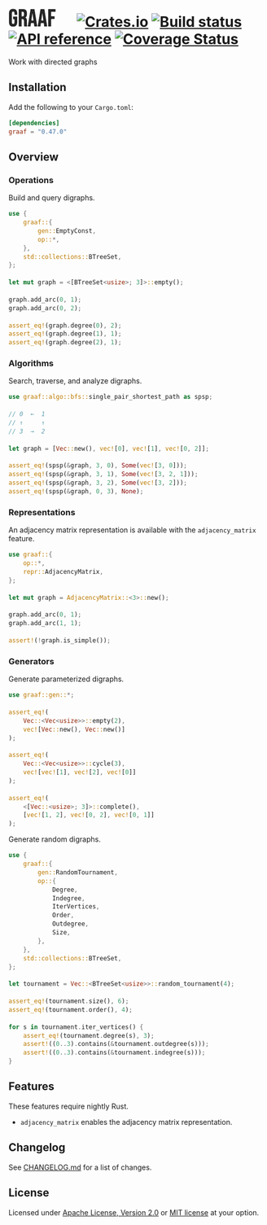 # ![Graaf](/logo.png "Graaf") &emsp; [![Crates.io](https://img.shields.io/crates/v/graaf.svg)](https://crates.io/crates/graaf) [![Build status](https://github.com/bsdrks/graaf/actions/workflows/rust.yml/badge.svg)](https://github.com/bsdrks/graaf/actions) [![API reference](https://docs.rs/graaf/badge.svg)](https://docs.rs/graaf) [![Coverage Status](https://coveralls.io/repos/github/bsdrks/graaf/badge.svg?branch=main)](https://coveralls.io/github/bsdrks/graaf?branch=main)

Work with directed graphs

## Installation

Add the following to your `Cargo.toml`:

```toml
[dependencies]
graaf = "0.47.0"
```

## Overview

### Operations

Build and query digraphs.

```rust
use {
    graaf::{
        gen::EmptyConst,
        op::*,
    },
    std::collections::BTreeSet,
};

let mut graph = <[BTreeSet<usize>; 3]>::empty();

graph.add_arc(0, 1);
graph.add_arc(0, 2);

assert_eq!(graph.degree(0), 2);
assert_eq!(graph.degree(1), 1);
assert_eq!(graph.degree(2), 1);
```

### Algorithms

Search, traverse, and analyze digraphs.

```rust
use graaf::algo::bfs::single_pair_shortest_path as spsp;

// 0  ←  1
// ↑     ↑
// 3  →  2

let graph = [Vec::new(), vec![0], vec![1], vec![0, 2]];

assert_eq!(spsp(&graph, 3, 0), Some(vec![3, 0]));
assert_eq!(spsp(&graph, 3, 1), Some(vec![3, 2, 1]));
assert_eq!(spsp(&graph, 3, 2), Some(vec![3, 2]));
assert_eq!(spsp(&graph, 0, 3), None);
```

### Representations

An adjacency matrix representation is available with the `adjacency_matrix`
feature.

```rust
use graaf::{
    op::*,
    repr::AdjacencyMatrix,
};

let mut graph = AdjacencyMatrix::<3>::new();

graph.add_arc(0, 1);
graph.add_arc(1, 1);

assert!(!graph.is_simple());
```

### Generators

Generate parameterized digraphs.

```rust
use graaf::gen::*;

assert_eq!(
    Vec::<Vec<usize>>::empty(2),
    vec![Vec::new(), Vec::new()]
);

assert_eq!(
    Vec::<Vec<usize>>::cycle(3),
    vec![vec![1], vec![2], vec![0]]
);

assert_eq!(
    <[Vec::<usize>; 3]>::complete(),
    [vec![1, 2], vec![0, 2], vec![0, 1]]
);
```

Generate random digraphs.

```rust
use {
    graaf::{
        gen::RandomTournament,
        op::{
            Degree,
            Indegree,
            IterVertices,
            Order,
            Outdegree,
            Size,
        },
    },
    std::collections::BTreeSet,
};

let tournament = Vec::<BTreeSet<usize>>::random_tournament(4);

assert_eq!(tournament.size(), 6);
assert_eq!(tournament.order(), 4);

for s in tournament.iter_vertices() {
    assert_eq!(tournament.degree(s), 3);
    assert!((0..3).contains(&tournament.outdegree(s)));
    assert!((0..3).contains(&tournament.indegree(s)));
}
```

## Features

These features require nightly Rust.

- `adjacency_matrix` enables the adjacency matrix representation.

## Changelog

See [CHANGELOG.md] for a list of changes.

## License

Licensed under [Apache License, Version 2.0] or [MIT license] at your option.

[Apache License, Version 2.0]: LICENSE-APACHE
[MIT license]: LICENSE-MIT
[CHANGELOG.md]: https://github.com/bsdrks/graaf/blob/main/CHANGELOG.md
